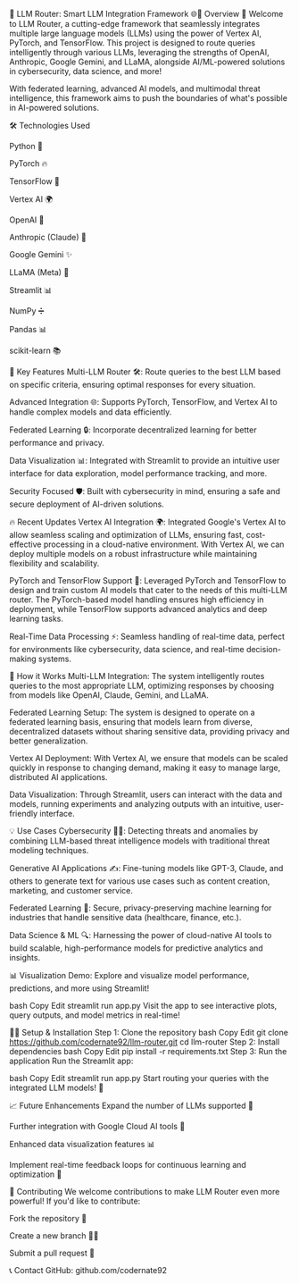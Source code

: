 🚀 LLM Router: Smart LLM Integration Framework 🌐🤖
Overview 🌟
Welcome to LLM Router, a cutting-edge framework that seamlessly integrates multiple large language models (LLMs) using the power of Vertex AI, PyTorch, and TensorFlow. This project is designed to route queries intelligently through various LLMs, leveraging the strengths of OpenAI, Anthropic, Google Gemini, and LLaMA, alongside AI/ML-powered solutions in cybersecurity, data science, and more!

With federated learning, advanced AI models, and multimodal threat intelligence, this framework aims to push the boundaries of what's possible in AI-powered solutions.

🛠️ Technologies Used

Python 🐍

PyTorch 🔥

TensorFlow 🧠

Vertex AI 🌍

OpenAI 🤖

Anthropic (Claude) 🌿

Google Gemini ✨

LLaMA (Meta) 🦙

Streamlit 📊

NumPy ➗

Pandas 📊

scikit-learn 📚

🚀 Key Features
Multi-LLM Router 🛠️: Route queries to the best LLM based on specific criteria, ensuring optimal responses for every situation.

Advanced Integration 🌐: Supports PyTorch, TensorFlow, and Vertex AI to handle complex models and data efficiently.

Federated Learning 🔒: Incorporate decentralized learning for better performance and privacy.

Data Visualization 📊: Integrated with Streamlit to provide an intuitive user interface for data exploration, model performance tracking, and more.

Security Focused 🛡️: Built with cybersecurity in mind, ensuring a safe and secure deployment of AI-driven solutions.

🔥 Recent Updates
Vertex AI Integration 🌍: Integrated Google's Vertex AI to allow seamless scaling and optimization of LLMs, ensuring fast, cost-effective processing in a cloud-native environment. With Vertex AI, we can deploy multiple models on a robust infrastructure while maintaining flexibility and scalability.

PyTorch and TensorFlow Support 🧠: Leveraged PyTorch and TensorFlow to design and train custom AI models that cater to the needs of this multi-LLM router. The PyTorch-based model handling ensures high efficiency in deployment, while TensorFlow supports advanced analytics and deep learning tasks.

Real-Time Data Processing ⚡: Seamless handling of real-time data, perfect for environments like cybersecurity, data science, and real-time decision-making systems.

🎯 How it Works
Multi-LLM Integration: The system intelligently routes queries to the most appropriate LLM, optimizing responses by choosing from models like OpenAI, Claude, Gemini, and LLaMA.

Federated Learning Setup: The system is designed to operate on a federated learning basis, ensuring that models learn from diverse, decentralized datasets without sharing sensitive data, providing privacy and better generalization.

Vertex AI Deployment: With Vertex AI, we ensure that models can be scaled quickly in response to changing demand, making it easy to manage large, distributed AI applications.

Data Visualization: Through Streamlit, users can interact with the data and models, running experiments and analyzing outputs with an intuitive, user-friendly interface.

💡 Use Cases
Cybersecurity 🕵️‍♂️: Detecting threats and anomalies by combining LLM-based threat intelligence models with traditional threat modeling techniques.

Generative AI Applications ✍️: Fine-tuning models like GPT-3, Claude, and others to generate text for various use cases such as content creation, marketing, and customer service.

Federated Learning 🧠: Secure, privacy-preserving machine learning for industries that handle sensitive data (healthcare, finance, etc.).

Data Science & ML 🔍: Harnessing the power of cloud-native AI tools to build scalable, high-performance models for predictive analytics and insights.

📊 Visualization Demo:
Explore and visualize model performance, predictions, and more using Streamlit!

bash
Copy
Edit
streamlit run app.py
Visit the app to see interactive plots, query outputs, and model metrics in real-time!

🧑‍💻 Setup & Installation
Step 1: Clone the repository
bash
Copy
Edit
git clone https://github.com/codernate92/llm-router.git
cd llm-router
Step 2: Install dependencies
bash
Copy
Edit
pip install -r requirements.txt
Step 3: Run the application
Run the Streamlit app:

bash
Copy
Edit
streamlit run app.py
Start routing your queries with the integrated LLM models! 🎉

📈 Future Enhancements
Expand the number of LLMs supported 🚀

Further integration with Google Cloud AI tools 🔧

Enhanced data visualization features 📊

Implement real-time feedback loops for continuous learning and optimization 🔄

📢 Contributing
We welcome contributions to make LLM Router even more powerful! If you'd like to contribute:

Fork the repository 🍴

Create a new branch 🧑‍💻

Submit a pull request 🚀

📞 Contact
GitHub: github.com/codernate92
